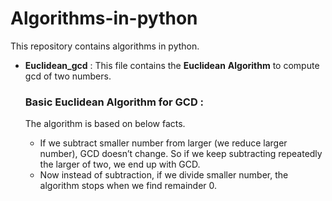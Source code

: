 # Algorithms-in-python
This repository contains algorithms in python.

- **Euclidean_gcd** : This file contains the  **Euclidean** **Algorithm** to compute gcd of two numbers.  

  ### Basic Euclidean Algorithm for GCD :
  The algorithm is based on below facts.

     - If we subtract smaller number from larger (we reduce larger number), GCD doesn’t change. So if we keep subtracting repeatedly the larger of two, we end up with GCD.  
     - Now instead of subtraction, if we divide smaller number, the algorithm stops when we find remainder 0.
